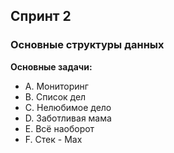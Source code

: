 ## Спринт 2
### Основные структуры данных
**Основные задачи:**
- A. Мониторинг
- B. Список дел
- C. Нелюбимое дело
- D. Заботливая мама
- E. Всё наоборот
- F. Стек - Max